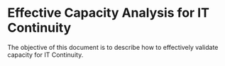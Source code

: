 # Effective Capacity Analysis for IT Continuity

The objective of this document is to describe how to effectively validate capacity for IT Continuity.
